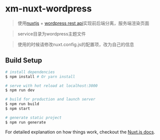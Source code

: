 # xm-nuxt-wordpress

> 使用[nuxtjs](https://nuxtjs.org) + [wordpress rest api](https://developer.wordpress.org/rest-api/)实现前后端分离，服务端渲染页面

> service目录为wordpress主题文件

> 使用的时候请修改nuxt.config.js的配置项，改为自己的信息

## Build Setup

``` bash
# install dependencies
$ npm install # Or yarn install

# serve with hot reload at localhost:3000
$ npm run dev

# build for production and launch server
$ npm run build
$ npm start

# generate static project
$ npm run generate
```

For detailed explanation on how things work, checkout the [Nuxt.js docs](https://github.com/nuxt/nuxt.js).
